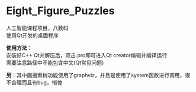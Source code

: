 # Eight_Figure_Puzzles
人工智能课程项目，八数码  
使用Qt开发的桌面程序  

**使用方法：**  
安装好C++ Qt并解压后，双击.pro即可进入Qt creator编辑并编译运行  
需要注意路径中不能包含中文(Qt常见问题)

**另**：其中画搜索树功能使用了graphviz，并且是使用了system函数进行调用，很不合理而且有bug，惭愧
